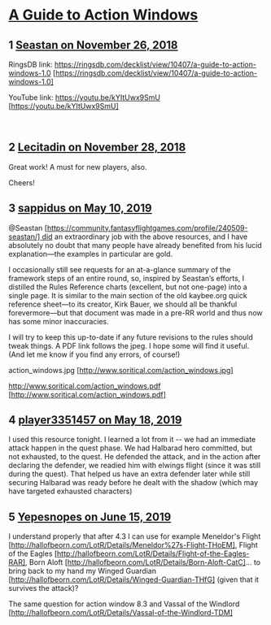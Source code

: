 # [A Guide to Action Windows](https://community.fantasyflightgames.com/topic/286831-a-guide-to-action-windows/)

## 1 [Seastan on November 26, 2018](https://community.fantasyflightgames.com/topic/286831-a-guide-to-action-windows/?do=findComment&comment=3548356)

RingsDB link: https://ringsdb.com/decklist/view/10407/a-guide-to-action-windows-1.0 [https://ringsdb.com/decklist/view/10407/a-guide-to-action-windows-1.0]

YouTube link: https://youtu.be/kYItUwx9SmU [https://youtu.be/kYItUwx9SmU]

 

## 2 [Lecitadin on November 28, 2018](https://community.fantasyflightgames.com/topic/286831-a-guide-to-action-windows/?do=findComment&comment=3549970)

Great work! A must for new players, also.

Cheers!

## 3 [sappidus on May 10, 2019](https://community.fantasyflightgames.com/topic/286831-a-guide-to-action-windows/?do=findComment&comment=3699635)

@Seastan [https://community.fantasyflightgames.com/profile/240509-seastan/] did an extraordinary job with the above resources, and I have absolutely no doubt that many people have already benefited from his lucid explanation—the examples in particular are gold.

I occasionally still see requests for an at-a-glance summary of the framework steps of an entire round, so, inspired by Seastan’s efforts, I distilled the Rules Reference charts (excellent, but not one-page) into a single page. It is similar to the main section of the old kaybee.org quick reference sheet—to its creator, Kirk Bauer, we should all be thankful forevermore—but that document was made in a pre-RR world and thus now has some minor inaccuracies.

I will try to keep this up-to-date if any future revisions to the rules should tweak things. A PDF link follows the jpeg. I hope some will find it useful. (And let me know if you find any errors, of course!)

action_windows.jpg [http://www.soritical.com/action_windows.jpg]

http://www.soritical.com/action_windows.pdf [http://www.soritical.com/action_windows.pdf]

## 4 [player3351457 on May 18, 2019](https://community.fantasyflightgames.com/topic/286831-a-guide-to-action-windows/?do=findComment&comment=3704252)

I used this resource tonight. I learned a lot from it -- we had an immediate attack happen in the quest phase. We had Halbarad hero committed, but not exhausted, to the quest. He defended the attack, and in the action after declaring the defender, we readied him with elwings flight (since it was still during the quest). That helped us have an extra defender later while still securing Halbarad was ready before he dealt with the shadow (which may have targeted exhausted characters)

## 5 [Yepesnopes on June 15, 2019](https://community.fantasyflightgames.com/topic/286831-a-guide-to-action-windows/?do=findComment&comment=3721302)

I understand properly that after 4.3 I can use for example Meneldor's Flight [http://hallofbeorn.com/LotR/Details/Meneldor%27s-Flight-THoEM], Flight of the Eagles [http://hallofbeorn.com/LotR/Details/Flight-of-the-Eagles-RAR], Born Aloft [http://hallofbeorn.com/LotR/Details/Born-Aloft-CatC]... to bring back to my hand my Winged Guardian [http://hallofbeorn.com/LotR/Details/Winged-Guardian-THfG] (given that it survives the attack)?

The same question for action window 8.3 and Vassal of the Windlord [http://hallofbeorn.com/LotR/Details/Vassal-of-the-Windlord-TDM]

 


